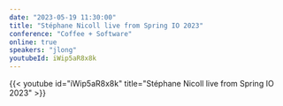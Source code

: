 ```yaml
---
date: "2023-05-19 11:30:00"
title: "Stéphane Nicoll live from Spring IO 2023"
conference: "Coffee + Software"
online: true
speakers: "jlong"
youtubeId: iWip5aR8x8k
---
```


{{< youtube id="iWip5aR8x8k" title="Stéphane Nicoll live from Spring IO 2023" >}}
